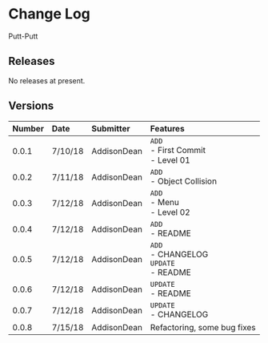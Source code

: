 # Change Log  
Putt-Putt

## Releases

No releases at present.

## Versions

| Number | Date     | Submitter   | Features |
| :----- |:-------- | :---------- | :------- |
| 0.0.1  | 7/10/18  | AddisonDean | `ADD` <br> - First Commit <br> - Level 01 |
| 0.0.2  | 7/11/18  | AddisonDean | `ADD` <br> - Object Collision |
| 0.0.3  | 7/12/18  | AddisonDean | `ADD` <br> - Menu <br> - Level 02 |
| 0.0.4  | 7/12/18  | AddisonDean | `ADD` <br> - README |
| 0.0.5  | 7/12/18  | AddisonDean | `ADD` <br> - CHANGELOG <br> `UPDATE` <br> - README |
| 0.0.6  | 7/12/18  | AddisonDean | `UPDATE` <br> - README |
| 0.0.7  | 7/12/18  | AddisonDean | `UPDATE` <br> - CHANGELOG |
| 0.0.8  | 7/15/18  | AddisonDean | Refactoring, some bug fixes |